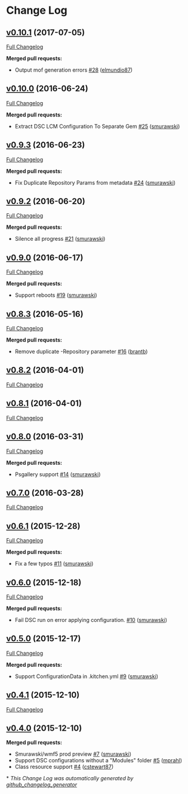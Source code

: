 # Change Log

## [v0.10.1](https://github.com/test-kitchen/kitchen-dsc/tree/v0.10.1) (2017-07-05)
[Full Changelog](https://github.com/test-kitchen/kitchen-dsc/compare/v0.10.0...v0.10.1)

**Merged pull requests:**

- Output mof generation errors [\#28](https://github.com/test-kitchen/kitchen-dsc/pull/28) ([elmundio87](https://github.com/elmundio87))

## [v0.10.0](https://github.com/test-kitchen/kitchen-dsc/tree/v0.10.0) (2016-06-24)
[Full Changelog](https://github.com/test-kitchen/kitchen-dsc/compare/v0.9.3...v0.10.0)

**Merged pull requests:**

- Extract DSC LCM Configuration To Separate Gem [\#25](https://github.com/test-kitchen/kitchen-dsc/pull/25) ([smurawski](https://github.com/smurawski))

## [v0.9.3](https://github.com/test-kitchen/kitchen-dsc/tree/v0.9.3) (2016-06-23)
[Full Changelog](https://github.com/test-kitchen/kitchen-dsc/compare/v0.9.2...v0.9.3)

**Merged pull requests:**

- Fix Duplicate Repository Params from metadata [\#24](https://github.com/test-kitchen/kitchen-dsc/pull/24) ([smurawski](https://github.com/smurawski))

## [v0.9.2](https://github.com/test-kitchen/kitchen-dsc/tree/v0.9.2) (2016-06-20)
[Full Changelog](https://github.com/test-kitchen/kitchen-dsc/compare/v0.9.0...v0.9.2)

**Merged pull requests:**

- Silence all progress [\#21](https://github.com/test-kitchen/kitchen-dsc/pull/21) ([smurawski](https://github.com/smurawski))

## [v0.9.0](https://github.com/test-kitchen/kitchen-dsc/tree/v0.9.0) (2016-06-17)
[Full Changelog](https://github.com/test-kitchen/kitchen-dsc/compare/v0.8.3...v0.9.0)

**Merged pull requests:**

- Support reboots [\#19](https://github.com/test-kitchen/kitchen-dsc/pull/19) ([smurawski](https://github.com/smurawski))

## [v0.8.3](https://github.com/test-kitchen/kitchen-dsc/tree/v0.8.3) (2016-05-16)
[Full Changelog](https://github.com/test-kitchen/kitchen-dsc/compare/v0.8.2...v0.8.3)

**Merged pull requests:**

- Remove duplicate -Repository parameter [\#16](https://github.com/test-kitchen/kitchen-dsc/pull/16) ([brantb](https://github.com/brantb))

## [v0.8.2](https://github.com/test-kitchen/kitchen-dsc/tree/v0.8.2) (2016-04-01)
[Full Changelog](https://github.com/test-kitchen/kitchen-dsc/compare/v0.8.1...v0.8.2)

## [v0.8.1](https://github.com/test-kitchen/kitchen-dsc/tree/v0.8.1) (2016-04-01)
[Full Changelog](https://github.com/test-kitchen/kitchen-dsc/compare/v0.8.0...v0.8.1)

## [v0.8.0](https://github.com/test-kitchen/kitchen-dsc/tree/v0.8.0) (2016-03-31)
[Full Changelog](https://github.com/test-kitchen/kitchen-dsc/compare/v0.7.0...v0.8.0)

**Merged pull requests:**

- Psgallery support [\#14](https://github.com/test-kitchen/kitchen-dsc/pull/14) ([smurawski](https://github.com/smurawski))

## [v0.7.0](https://github.com/test-kitchen/kitchen-dsc/tree/v0.7.0) (2016-03-28)
[Full Changelog](https://github.com/test-kitchen/kitchen-dsc/compare/v0.6.1...v0.7.0)

## [v0.6.1](https://github.com/test-kitchen/kitchen-dsc/tree/v0.6.1) (2015-12-28)
[Full Changelog](https://github.com/test-kitchen/kitchen-dsc/compare/v0.6.0...v0.6.1)

**Merged pull requests:**

- Fix a few typos [\#11](https://github.com/test-kitchen/kitchen-dsc/pull/11) ([smurawski](https://github.com/smurawski))

## [v0.6.0](https://github.com/test-kitchen/kitchen-dsc/tree/v0.6.0) (2015-12-18)
[Full Changelog](https://github.com/test-kitchen/kitchen-dsc/compare/v0.5.0...v0.6.0)

**Merged pull requests:**

- Fail DSC run on error applying configuration. [\#10](https://github.com/test-kitchen/kitchen-dsc/pull/10) ([smurawski](https://github.com/smurawski))

## [v0.5.0](https://github.com/test-kitchen/kitchen-dsc/tree/v0.5.0) (2015-12-17)
[Full Changelog](https://github.com/test-kitchen/kitchen-dsc/compare/v0.4.1...v0.5.0)

**Merged pull requests:**

- Support ConfigurationData in .kitchen.yml [\#9](https://github.com/test-kitchen/kitchen-dsc/pull/9) ([smurawski](https://github.com/smurawski))

## [v0.4.1](https://github.com/test-kitchen/kitchen-dsc/tree/v0.4.1) (2015-12-10)
[Full Changelog](https://github.com/test-kitchen/kitchen-dsc/compare/v0.4.0...v0.4.1)

## [v0.4.0](https://github.com/test-kitchen/kitchen-dsc/tree/v0.4.0) (2015-12-10)
**Merged pull requests:**

- Smurawski/wmf5 prod preview [\#7](https://github.com/test-kitchen/kitchen-dsc/pull/7) ([smurawski](https://github.com/smurawski))
- Support DSC configurations without a "Modules" folder [\#5](https://github.com/test-kitchen/kitchen-dsc/pull/5) ([mprahl](https://github.com/mprahl))
- Class resource support [\#4](https://github.com/test-kitchen/kitchen-dsc/pull/4) ([cstewart87](https://github.com/cstewart87))



\* *This Change Log was automatically generated by [github_changelog_generator](https://github.com/skywinder/Github-Changelog-Generator)*